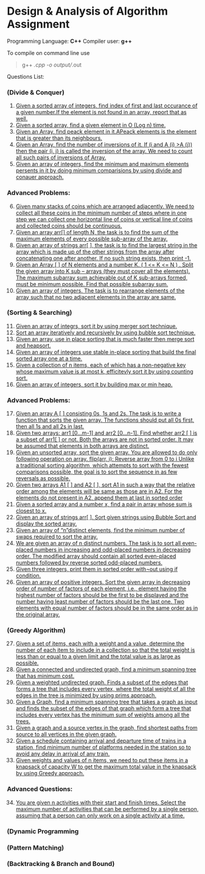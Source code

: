 # Design & Analysis of Algorithm Assignment
Programming Language: **C++**
Compiler user: **g++**

To compile on command line use 
> g++ *.cpp -o output/*.out

Questions List:
### (Divide & Conquer)
1. [Given a sorted array of integers, find index of first and last occurance of a given
number.If the element is not found in an array, report that as well.](/ap1.cpp)
2. [Given a sorted array, find a given element in O (Log n) time.](/ap2.cpp)
3. [Given an Array, find peack element in it.APeack elements is the element that is
greater than its neighbours.](/ap3.cpp)
4. [Given an Array, find the number of inversions of it. If (i and A (i) >A (j)) then
the pair (i, j) is called the inversion of the array. We need to count all such pairs
of inversions of Array.](/ap4.cpp)
5. [Given an array of integers, find the minimum and maximum elements persents
in it by doing minimum comparisions by using divide and conauer approach.](/ap5.cpp)

### Advanced Problems:
6. [Given many stacks of coins which are arranged adjacently. We need to collect all
these coins in the minimum number of steps where in one step we can collect
one horizontal line of coins or vertical line of coins and collected coins should be continuous.](/aa1.cpp)
7. [Given an array arr[] of length N, the task is to find the sum of the maximum
elements of every possible sub-array of the array.](/aa2.cpp)
8. [Given an array of strings arr[ ], the task is to find the largest string in the array
which is made up of the other strings from the array after concatenating one
after another. If no such string exists, then print -1.](/aa3.cpp)
9. [Given an Array [ ] of N elements and a number K. ( 1 <= K <= N ) . Split the
given array into K sub – arrays (they must cover all the elements). The
maximum subarray sum achievable out of K sub-arrays formed, must be
minimum possible. Find that possible subarray sum.](/aa4.cpp)
10. [Given an array of integers. The task is to rearrange elements of the array such
that no two adjacent elements in the array are same.](/aa5.cpp)

### (Sorting & Searching)
11. [Given an array of integrs, sort it by using merger sort technique.](/bp1.cpp)
12. [Sort an array iteratively and recursively by using bubble sort technique.](/bp2.cpp)
13. [Given an array, use in place sorting that is much faster then merge sort and
heapsort.](/bp3.cpp)
14. [Given an array of integers use stable in-place sorting that build the final sorted
array one at a time. ](/bp4.cpp)
15. [Given a collection of n items, each of which has a non-negative key whose
maximum value is at most k, efficitevly sort it by using counting sort. ](/bp5.cpp)
16. [Given an array of integers, sort it by building max or min heap.](/bp6.cpp)

### Advanced Problems:
17. [Given an array A [ ] consisting 0s, 1s and 2s. The task is to write a function that
sorts the given array. The functions should put all 0s first, then all 1s and all 2s in
last.](/ba1.cpp)
18. [Given two arrays: arr1 [0...m-1] and arr2 [0...n-1]. Find whether arr2 [ ] is a subset
of arr1[ ] or not. Both the arrays are not in sorted order. It may be assumed that
elements in both arrays are distinct.](/ba2.cpp)
19. [Given an unsorted array, sort the given array. You are allowed to do only
following operation on array.
flip(arr, i): Reverse array from 0 to i
Unlike a traditional sorting algorithm, which attempts to sort with the fewest
comparisons possible, the goal is to sort the sequence in as few reversals as
possible. ](/ba3.cpp)
20. [Given two arrays A1 [ ] and A2 [ ], sort A1 in such a way that the relative order
among the elements will be same as those are in A2. For the elements do not
present in A2, append them at last in sorted order](./ba4.cpp)
21. [Given a sorted array and a number x, find a pair in array whose sum is closest to
x.](/ba5.cpp)
22. [Given an array of strings arr[ ]. Sort given strings using Bubble Sort and display
the sorted array.](/ba6.cpp)
23. [Given an array of “n”distinct elements, find the minimum number of swaps
required to sort the array.](/ba7.cpp)
24. [We are given an array of n distinct numbers. The task is to sort all even-placed
numbers in increasing and odd-placed numbers in decreasing order. The
modified array should contain all sorted even-placed numbers followed by
reverse sorted odd-placed numbers.](/ba8.cpp)
25. [Given three integers, print them in sorted order with¬out using if condition.](/ba9.cpp)
26. [Given an array of positive integers. Sort the given array in decreasing order of
number of factors of each element, i.e., element having the highest number of factors should be the first to be displayed and the number having least number of factors should be the last one. Two elements with equal number of factors should
be in the same order as in the original array.](/ba10.cpp)

### (Greedy Algorithm)

27. [Given a set of items, each with a weight and a value, determine the number of
each item to include in a collection so that the total weight is less than or equal to
a given limit and the total value is as large as possible.](/cp1.cpp)
28. [Given a connected and undirected graph, find a minimum spanning tree that has
minimum cost.](/cp2.cpp)
29. [Given a weighted undirected graph. Finds a subset of the edges that forms a tree
that includes every vertex, where the total weight of all the edges in the tree is
minimized by using prims approach.](/cp3.cpp)
30. [Given a Graph, find a minimum spanning tree that takes a graph as input and
finds the subset of the edges of that graph which form a tree that includes every
vertex has the minimum sum of weights among all the trees.](/cp4.cpp)
31. [Given a graph and a source vertex in the graph, find shortest paths from source
to all vertices in the given graph.](/cp5.cpp)
32. [Given a schedule containing arrival and departure time of trains in a station, find
minimum number of platforms needed in the station so to avoid any delay in arrival of any train.](/cp6.cpp)
33. [Given weights and values of n items, we need to put these items in a knapsack of
capacity W to get the maximum total value in the knapsack by using Greedy approach.](/cp7.cpp)

### Advanced Questions:
34. [You are given n activities with their start and finish times. Select the maximum
number of activities that can be performed by a single person, assuming that a
person can only work on a single activity at a time.](/ca1.cpp)

### (Dynamic Programming
### (Pattern Matching)
### (Backtracking & Branch and Bound)